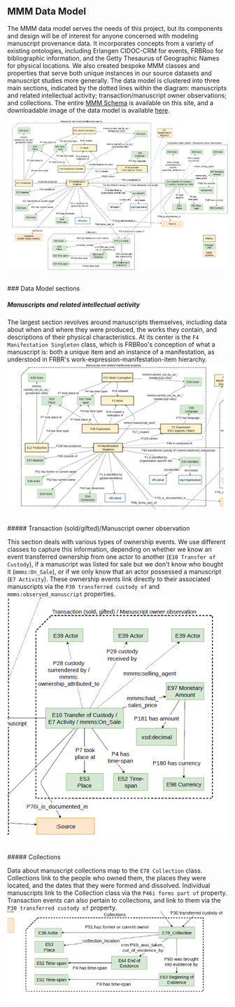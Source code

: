 ## MMM Data Model

The MMM data model serves the needs of this project, but its components and design will be of interest for anyone concerned with modeling manuscript provenance data. It incorporates concepts from a variety of existing ontologies, including Erlangen CIDOC-CRM for events, FRBRoo for bibliographic information, and the Getty Thesaurus of Geographic Names for physical locations. We also created bespoke MMM classes and properties that serve both unique instances in our source datasets and manuscript studies more generally. The data model is clustered into three main sections, indicated by the dotted lines within the diagram: manuscripts and related intellectual activity; transaction/manuscript owner observations; and collections. The entire [MMM Schema](/mapping-manuscript-migrations.github.io/data_model/mmm-schema) is available on this site, and a downloadable image of the data model is available [here](/mapping-manuscript-migrations.github.io/data_model/MMMdatamodel.pdf).

![Image of MMM Data Model](MMMdatamodel.png)  

<br>
### Data Model sections

##### Manuscripts and related intellectual activity

The largest section revolves around manuscripts themselves, including data about when and where they were produced, the works they contain, and descriptions of their physical characteristics. At its center is the ```F4 Manifestation Singleton``` class, which is FRBRoo's conception of what a manuscript is: both a unique item and an instance of a manifestation, as understood in FRBR's work-expression-manifestation-item hierarchy.
![Image of Manuscript model](datamodel_ms.png)

<br>
##### Transaction (sold/gifted)/Manuscript owner observation

This section deals with various types of ownership events. We use different classes to capture this information, depending on whether we know an event transferred ownership from one actor to another (```E10 Transfer of Custody```), if a manuscript was listed for sale but we don't know who bought it (```mmms:On_Sale```), or if we only know that an actor possessed a manuscript (```E7 Activity```). These ownership events link directly to their associated manuscripts via the ```P30 transferred custody of``` and ```mmms:observed_manuscript``` properties.
![Zoom of Transaction model](datamodel_trans2.png)

<br>
##### Collections

Data about manuscript collections map to the ```E78 Collection``` class. Collections link to the people who owned them, the places they were located, and the dates that they were formed and dissolved. Individual manuscripts link to the Collection class via the ```P46i forms part of``` property. Transaction events can also pertain to collections, and link to them via the ```P30 transferred custody of``` property.
![Zoom of Collection model](datamodel_coll2.png)

